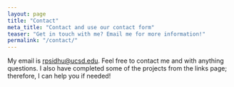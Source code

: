 ```yaml
---
layout: page
title: "Contact"
meta_title: "Contact and use our contact form"
teaser: "Get in touch with me? Email me for more information!"
permalink: "/contact/"
---
```

My email is rpsidhu@ucsd.edu. Feel free to contact me and with anything questions. I also have completed some of the projects from the links page; therefore, I can help you if needed!
